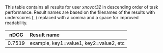 This table contains all results for user *xnovot32* in descending order of task
performance.  Result names are based on the filenames of the results with
underscores (`_`) replaced with a comma and a space for improved readability.

| nDCG | Result name |
|------|:------------|
| 0.7519 | example, key1=value1, key2=value2, etc |
